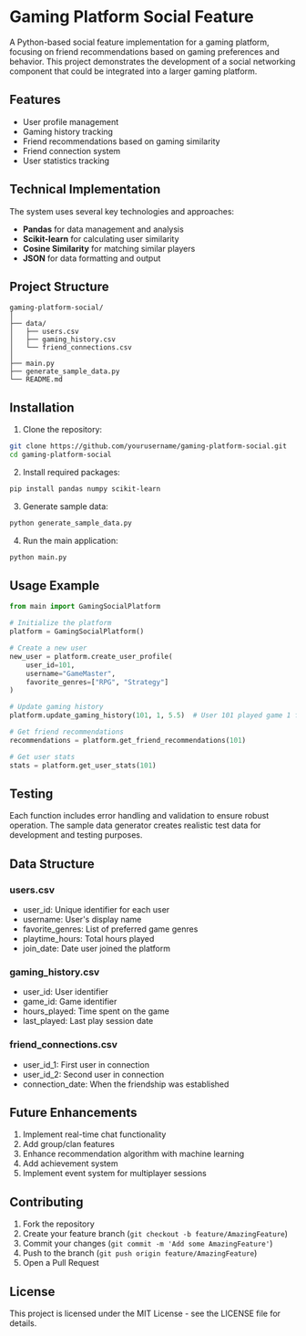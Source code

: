 # Gaming Platform Social Feature

A Python-based social feature implementation for a gaming platform, focusing on friend recommendations based on gaming preferences and behavior. This project demonstrates the development of a social networking component that could be integrated into a larger gaming platform.

## Features

- User profile management
- Gaming history tracking
- Friend recommendations based on gaming similarity
- Friend connection system
- User statistics tracking

## Technical Implementation

The system uses several key technologies and approaches:

- **Pandas** for data management and analysis
- **Scikit-learn** for calculating user similarity
- **Cosine Similarity** for matching similar players
- **JSON** for data formatting and output

## Project Structure

```
gaming-platform-social/
│
├── data/
│   ├── users.csv
│   ├── gaming_history.csv
│   └── friend_connections.csv
│
├── main.py
├── generate_sample_data.py
└── README.md
```

## Installation

1. Clone the repository:
```bash
git clone https://github.com/yourusername/gaming-platform-social.git
cd gaming-platform-social
```

2. Install required packages:
```bash
pip install pandas numpy scikit-learn
```

3. Generate sample data:
```bash
python generate_sample_data.py
```

4. Run the main application:
```bash
python main.py
```

## Usage Example

```python
from main import GamingSocialPlatform

# Initialize the platform
platform = GamingSocialPlatform()

# Create a new user
new_user = platform.create_user_profile(
    user_id=101,
    username="GameMaster",
    favorite_genres=["RPG", "Strategy"]
)

# Update gaming history
platform.update_gaming_history(101, 1, 5.5)  # User 101 played game 1 for 5.5 hours

# Get friend recommendations
recommendations = platform.get_friend_recommendations(101)

# Get user stats
stats = platform.get_user_stats(101)
```

## Testing

Each function includes error handling and validation to ensure robust operation. The sample data generator creates realistic test data for development and testing purposes.

## Data Structure

### users.csv
- user_id: Unique identifier for each user
- username: User's display name
- favorite_genres: List of preferred game genres
- playtime_hours: Total hours played
- join_date: Date user joined the platform

### gaming_history.csv
- user_id: User identifier
- game_id: Game identifier
- hours_played: Time spent on the game
- last_played: Last play session date

### friend_connections.csv
- user_id_1: First user in connection
- user_id_2: Second user in connection
- connection_date: When the friendship was established

## Future Enhancements

1. Implement real-time chat functionality
2. Add group/clan features
3. Enhance recommendation algorithm with machine learning
4. Add achievement system
5. Implement event system for multiplayer sessions

## Contributing

1. Fork the repository
2. Create your feature branch (`git checkout -b feature/AmazingFeature`)
3. Commit your changes (`git commit -m 'Add some AmazingFeature'`)
4. Push to the branch (`git push origin feature/AmazingFeature`)
5. Open a Pull Request

## License

This project is licensed under the MIT License - see the LICENSE file for details.
